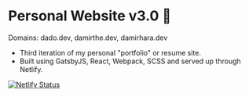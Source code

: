 # Personal Website v3.0 🚀 
Domains: dado.dev, damirthe.dev, damirhara.dev

- Third iteration of my personal "portfolio" or resume site.
- Built using GatsbyJS, React, Webpack, SCSS and served up through Netlify.

[![Netlify Status](https://api.netlify.com/api/v1/badges/a27fe502-5e1d-4c18-9fc4-f2f3b834c9d1/deploy-status)](https://app.netlify.com/sites/dadodev/deploys)